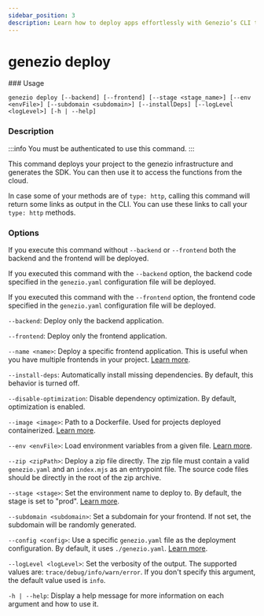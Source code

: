 ```yaml
---
sidebar_position: 3
description: Learn how to deploy apps effortlessly with Genezio’s CLI tool. Access our easy-to-follow instructions for optimized deployment
---
```


# genezio deploy

<head>
  <title>genezio deploy CLI Command | Genezio Documentation</title>
</head>
### Usage

`genezio deploy [--backend] [--frontend] [--stage <stage_name>] [--env <envFile>] [--subdomain <subdomain>] [--installDeps] [--logLevel <logLevel>] [-h | --help]`

### Description

:::info
You must be authenticated to use this command.
:::

This command deploys your project to the genezio infrastructure and generates the SDK. You can then use it to access the functions from the cloud.

In case some of your methods are of `type: http`, calling this command will return some links as output in the CLI. You can use these links to call your `type: http` methods.

### Options

If you execute this command without `--backend` or `--frontend` both the backend and the frontend will be deployed.

If you executed this command with the `--backend` option, the backend code specified in the `genezio.yaml` configuration file will be deployed.

If you executed this command with the `--frontend` option, the frontend code specified in the `genezio.yaml` configuration file will be deployed.

`--backend`: Deploy only the backend application.

`--frontend`: Deploy only the frontend application.

`--name <name>`: Deploy a specific frontend application. This is useful when you have multiple frontends in your project. [Learn more](../../deploy/frontend.md).

`--install-deps`: Automatically install missing dependencies. By default, this behavior is turned off.

`--disable-optimization`: Disable dependency optimization. By default, optimization is enabled.

`--image <image>`: Path to a Dockerfile. Used for projects deployed containerized. [Learn more](../../deploy/serverless-containers.md).

`--env <envFile>`: Load environment variables from a given file. [Learn more](../../project-structure/backend-environment-variables.md).

`--zip <zipPath>`: Deploy a zip file directly. The zip file must contain a valid `genezio.yaml` and an `index.mjs` as an entrypoint file. The source code files should be directly in the root of the zip archive.

`--stage <stage>`: Set the environment name to deploy to. By default, the stage is set to "prod". [Learn more](../../features/deployment-environments.md).

`--subdomain <subdomain>`: Set a subdomain for your frontend. If not set, the subdomain will be randomly generated.

`--config <config>`: Use a specific `genezio.yaml` file as the deployment configuration. By default, it uses `./genezio.yaml`. [Learn more](../../project-structure/genezio-configuration-file.md).

`--logLevel <logLevel>`: Set the verbosity of the output. The supported values are: `trace/debug/info/warn/error`. If you don't specify this argument, the default value used is `info`.

`-h | --help`: Display a help message for more information on each argument and how to use it.
